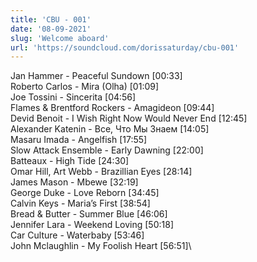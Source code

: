 ```yaml
---
title: 'CBU - 001'
date: '08-09-2021'
slug: 'Welcome aboard'
url: 'https://soundcloud.com/dorissaturday/cbu-001'
---
```


Jan Hammer - Peaceful Sundown [00:33]\
Roberto Carlos - Mira (Olha) [01:09]\
Joe Tossini - Sincerita [04:56]\
Flames & Brentford Rockers - Amagideon [09:44]\
Devid Benoit - I Wish Right Now Would Never End [12:45]\
Alexander Katenin - Все, Что Мы Знаем [14:05]\
Masaru Imada - Angelfish [17:55]\
Slow Attack Ensemble - Early Dawning [22:00]\
Batteaux - High Tide [24:30]\
Omar Hill, Art Webb - Brazillian Eyes [28:14]\
James Mason - Mbewe [32:19]\
George Duke - Love Reborn [34:45]\
Calvin Keys - Maria’s First [38:54]\
Bread & Butter - Summer Blue [46:06]\
Jennifer Lara - Weekend Loving [50:18]\
Car Culture - Waterbaby [53:46]\
John Mclaughlin - My Foolish Heart [56:51]\

